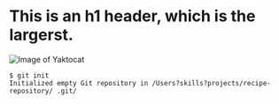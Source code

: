 # This is an h1 header, which is the largerst.
![Image of Yaktocat](https://octodex.github.com/images/yaktocat.png)
```
$ git init
Initialized empty Git repository in /Users?skills?projects/recipe-repository/ .git/
```
